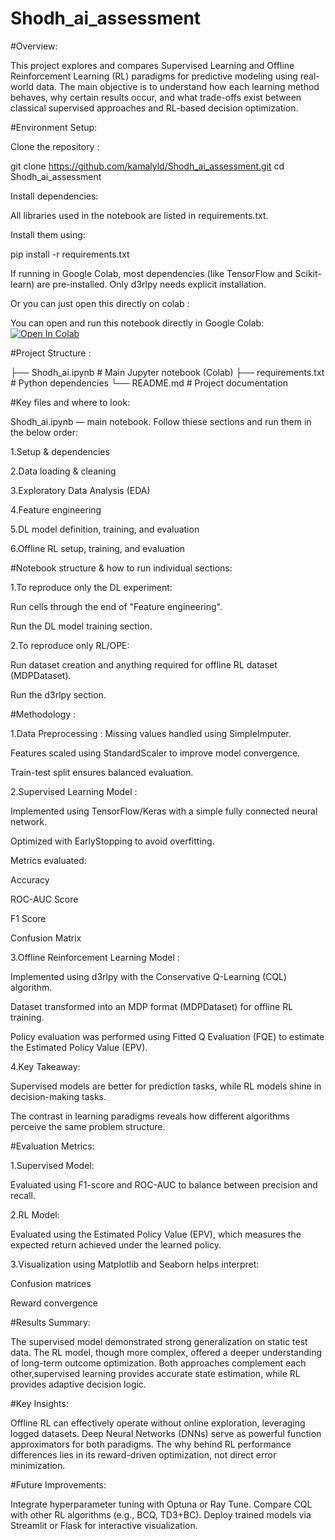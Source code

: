 # Shodh_ai_assessment

#Overview:

 This project explores and compares Supervised Learning and Offline Reinforcement Learning (RL) paradigms for predictive modeling using real-world data.
 The main objective is to understand how each learning method behaves, why certain results occur, and what trade-offs exist between classical supervised approaches  and RL-based decision optimization.

#Environment Setup:

 Clone the repository :
 
  git clone https://github.com/kamalyld/Shodh_ai_assessment.git
  cd Shodh_ai_assessment
  
 Install dependencies:
 
  All libraries used in the notebook are listed in requirements.txt.
  
 Install them using:
 
  pip install -r requirements.txt
  
 If running in Google Colab, most dependencies (like TensorFlow and Scikit-learn) are pre-installed. Only d3rlpy needs explicit installation.
 
 Or you can just open this directly on colab :
 
  You can open and run this notebook directly in Google Colab:
  [![Open In Colab](https://colab.research.google.com/assets/colab-badge.svg)](https://colab.research.google.com/github/kamalyld/Shodh_ai_assessment/blob/main/Shodh_ai.ipynb)

#Project Structure :

├── Shodh_ai.ipynb       # Main Jupyter notebook (Colab)
├── requirements.txt     # Python dependencies
└── README.md            # Project documentation

#Key files and where to look:

 Shodh_ai.ipynb — main notebook. Follow thiese sections and run them in the below order:
 
  1.Setup & dependencies
  
  2.Data loading & cleaning
  
  3.Exploratory Data Analysis (EDA)
  
  4.Feature engineering
  
  5.DL model definition, training, and evaluation
  
  6.Offline RL setup, training, and evaluation

#Notebook structure & how to run individual sections:

 1.To reproduce only the DL experiment:
 
  Run cells through the end of "Feature engineering".
  
  Run the DL model training section.
  
 2.To reproduce only RL/OPE:
 
  Run dataset creation and anything required for offline RL dataset (MDPDataset).
  
  Run the d3rlpy section.
 
#Methodology :

 1.Data Preprocessing :
  Missing values handled using SimpleImputer.
  
  Features scaled using StandardScaler to improve model convergence.
  
  Train-test split ensures balanced evaluation.
  
 2.Supervised Learning Model :
 
  Implemented using TensorFlow/Keras with a simple fully connected neural network.
  
  Optimized with EarlyStopping to avoid overfitting. 
  
  Metrics evaluated:
  
  Accuracy
  
  ROC-AUC Score
  
  F1 Score
  
  Confusion Matrix
  
 3.Offline Reinforcement Learning Model :
 
  Implemented using d3rlpy with the Conservative Q-Learning (CQL) algorithm.
  
  Dataset transformed into an MDP format (MDPDataset) for offline RL training.
  
  Policy evaluation was performed using Fitted Q Evaluation (FQE) to estimate the Estimated Policy Value (EPV).
  
 4.Key Takeaway:
 
  Supervised models are better for prediction tasks, while RL models shine in decision-making tasks.
  
  The contrast in learning paradigms reveals how different algorithms perceive the same problem structure.

#Evaluation Metrics:

 1.Supervised Model:
 
  Evaluated using F1-score and ROC-AUC to balance between precision and recall.
  
 2.RL Model:
 
  Evaluated using the Estimated Policy Value (EPV), which measures the expected return achieved under the learned policy.
  
 3.Visualization using Matplotlib and Seaborn helps interpret:
 
  Confusion matrices
  
  Reward convergence

 #Results Summary:
 
 The supervised model demonstrated strong generalization on static test data.
 The RL model, though more complex, offered a deeper understanding of long-term outcome optimization.
 Both approaches complement each other,supervised learning provides accurate state estimation, while RL provides adaptive decision logic.

#Key Insights:

 Offline RL can effectively operate without online exploration, leveraging logged datasets.
 Deep Neural Networks (DNNs) serve as powerful function approximators for both paradigms.
 The why behind RL performance differences lies in its reward-driven optimization, not direct error minimization.

#Future Improvements:

 Integrate hyperparameter tuning with Optuna or Ray Tune.
 Compare CQL with other RL algorithms (e.g., BCQ, TD3+BC).
 Deploy trained models via Streamlit or Flask for interactive visualization.
